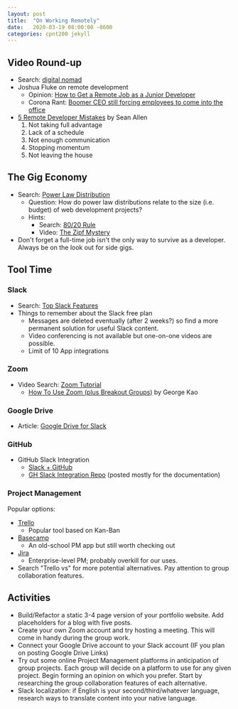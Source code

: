 ```yaml
---
layout: post
title:  "On Working Remotely"
date:   2020-03-19 08:00:00 -0600
categories: cpnt200 jekyll
---
```

## Video Round-up
- Search: [digital nomad](https://www.google.com/search?q=digital+nomad)
- Joshua Fluke on remote development
  - Opinion: [How to Get a Remote Job as a Junior Developer](https://www.youtube.com/watch?v=ePPYFpoFyKo)
  - Corona Rant: [Boomer CEO still forcing employees to come into the office](https://www.youtube.com/watch?v=-XynFY-0Udw)
- [5 Remote Developer Mistakes](https://www.youtube.com/watch?v=LVSNV8ulrCg) by Sean Allen
    1. Not taking full advantage
    2. Lack of a schedule
    3. Not enough communication
    4. Stopping momentum
    5. Not leaving the house

## The Gig Economy
- Search: [Power Law Distribution](https://www.google.com/search?q=power+law+distribution)
  - Question: How do power law distributions relate to the size (i.e. budget) of web development projects?
  - Hints:
    - Search: [80/20 Rule](https://www.google.com/search?q=80%2F20+rule)
    - Video: [The Zipf Mystery](https://www.youtube.com/watch?v=fCn8zs912OE)
- Don't forget a full-time job isn't the only way to survive as a developer. Always be on the look out for side gigs.

## Tool Time
### Slack
- Search: [Top Slack Features](https://www.google.com/search?q=top+slack+features)
- Things to remember about the Slack free plan
  - Messages are deleted eventually (after 2 weeks?) so find a more permanent solution for useful Slack content.
  - Video conferencing is not available but one-on-one videos are possible.
  - Limit of 10 App integrations

### Zoom
- Video Search: [Zoom Tutorial](https://www.google.com/search?q=zoom+tutorial&tbm=vid)
  - [How To Use Zoom (plus Breakout Groups)](https://www.youtube.com/watch?v=6i-NA563Ojk) by George Kao

### Google Drive
- Article: [Google Drive for Slack](https://slack.com/intl/en-ca/help/articles/205875058-Google-Drive-for-Slack)

### GitHub
- GitHub Slack Integration
  - [Slack + GitHub](https://slack.github.com/)
  - [GH Slack Integration Repo](https://github.com/integrations/slack) (posted mostly for the documentation)

### Project Management
Popular options:
- [Trello](https://trello.com/)
  - Popular tool based on Kan-Ban 
- [Basecamp](https://basecamp.com/)
  - An old-school PM app but still worth checking out
- [Jira](https://www.atlassian.com/software/jira)
  - Enterprise-level PM; probably overkill for our uses.
- Search "Trello vs" for more potential alternatives. Pay attention to group collaboration features.

## Activities
- Build/Refactor a static 3-4 page version of your portfolio website. Add placeholders for a blog with five posts.
- Create your own Zoom account and try hosting a meeting. This will come in handy during the group work.
- Connect your Google Drive account to your Slack account (IF you plan on posting Google Drive Links)
- Try out some online Project Management platforms in anticipation of group projects. Each group will decide on a platform to use for any given project. Begin forming an opinion on which you prefer. Start by researching the group collaboration features of each alternative.
- Slack localization: if English is your second/third/whatever language, research ways to translate content into your native language.